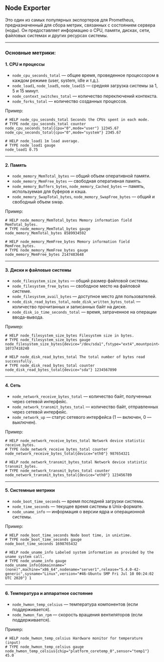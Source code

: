 ## Node Exporter

Это один из самых популярных экспортеров для Prometheus, предназначенный для сбора метрик, связанных с состоянием сервера (ноды). Он предоставляет информацию о CPU, памяти, дисках, сети, файловых системах и других ресурсах системы.

---

### Основные метрики:

#### **1. CPU и процессы**
- `node_cpu_seconds_total` — общее время, проведенное процессором в каждом режиме (user, system, idle и т.д.).
- `node_load1`, `node_load5`, `node_load15` — средняя загрузка системы за 1, 5 и 15 минут.
- `node_context_switches_total` — количество переключений контекста.
- `node_forks_total` — количество созданных процессов.

Пример:
```plaintext
# HELP node_cpu_seconds_total Seconds the CPUs spent in each mode.
# TYPE node_cpu_seconds_total counter
node_cpu_seconds_total{cpu="0",mode="user"} 12345.67
node_cpu_seconds_total{cpu="0",mode="system"} 2345.67

# HELP node_load1 1m load average.
# TYPE node_load1 gauge
node_load1 0.75
```

---

#### **2. Память**
- `node_memory_MemTotal_bytes` — общий объем оперативной памяти.
- `node_memory_MemFree_bytes` — свободная оперативная память.
- `node_memory_Buffers_bytes`, `node_memory_Cached_bytes` — память, используемая для буферов и кэша.
- `node_memory_SwapTotal_bytes`, `node_memory_SwapFree_bytes` — общий и свободный объем swap.

Пример:
```plaintext
# HELP node_memory_MemTotal_bytes Memory information field MemTotal_bytes.
# TYPE node_memory_MemTotal_bytes gauge
node_memory_MemTotal_bytes 8589934592

# HELP node_memory_MemFree_bytes Memory information field MemFree_bytes.
# TYPE node_memory_MemFree_bytes gauge
node_memory_MemFree_bytes 2147483648
```

---

#### **3. Диски и файловые системы**
- `node_filesystem_size_bytes` — общий размер файловой системы.
- `node_filesystem_free_bytes` — свободное место на файловой системе.
- `node_filesystem_avail_bytes` — доступное место для пользователей.
- `node_disk_read_bytes_total`, `node_disk_written_bytes_total` — количество прочитанных и записанных байт на диске.
- `node_disk_io_time_seconds_total` — время, затраченное на операции ввода-вывода.

Пример:
```plaintext
# HELP node_filesystem_size_bytes Filesystem size in bytes.
# TYPE node_filesystem_size_bytes gauge
node_filesystem_size_bytes{device="/dev/sda1",fstype="ext4",mountpoint="/"} 10737418240

# HELP node_disk_read_bytes_total The total number of bytes read successfully.
# TYPE node_disk_read_bytes_total counter
node_disk_read_bytes_total{device="sda"} 1234567890
```

---

#### **4. Сеть**
- `node_network_receive_bytes_total` — количество байт, полученных через сетевой интерфейс.
- `node_network_transmit_bytes_total` — количество байт, отправленных через сетевой интерфейс.
- `node_network_up` — статус сетевого интерфейса (1 — включен, 0 — выключен).

Пример:
```plaintext
# HELP node_network_receive_bytes_total Network device statistic receive_bytes.
# TYPE node_network_receive_bytes_total counter
node_network_receive_bytes_total{device="eth0"} 987654321

# HELP node_network_transmit_bytes_total Network device statistic transmit_bytes.
# TYPE node_network_transmit_bytes_total counter
node_network_transmit_bytes_total{device="eth0"} 123456789
```

---

#### **5. Системные метрики**
- `node_boot_time_seconds` — время последней загрузки системы.
- `node_time_seconds` — текущее время системы в Unix-формате.
- `node_uname_info` — информация о версии ядра и операционной системы.

Пример:
```plaintext
# HELP node_boot_time_seconds Node boot time, in unixtime.
# TYPE node_boot_time_seconds gauge
node_boot_time_seconds 1698765432

# HELP node_uname_info Labeled system information as provided by the uname system call.
# TYPE node_uname_info gauge
node_uname_info{domainname="(none)",machine="x86_64",nodename="server1",release="5.4.0-42-generic",sysname="Linux",version="#46-Ubuntu SMP Fri Jul 10 00:24:02 UTC 2020"} 1
```

---

#### **6. Температура и аппаратное состояние**
- `node_hwmon_temp_celsius` — температура компонентов (если поддерживается).
- `node_hwmon_fan_rpm` — скорость вращения вентиляторов (если поддерживается).

Пример:
```plaintext
# HELP node_hwmon_temp_celsius Hardware monitor for temperature (input)
# TYPE node_hwmon_temp_celsius gauge
node_hwmon_temp_celsius{chip="platform_coretemp_0",sensor="temp1"} 45.0
```
